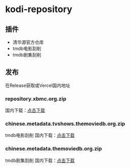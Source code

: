 # kodi-repository


## 插件
- 清华源官方仓库
- tmdb电影刮削
- tmdb剧集刮削
  
## 发布
在Release获取或Vercel国内地址
### repository.xbmc.org.zip 
 国内下载：[点击下载](https://kodiproxy.cc-cloud.top/release/repo)
### chinese.metadata.tvshows.themoviedb.org.zip 
tmdb电影刮削
国内下载：[点击下载](https://kodiproxy.cc-cloud.top/release/tmdb)
### chinese.metadata.themoviedb.org.zip
tmdb剧集刮削
国内下载：[点击下载](https://kodiproxy.cc-cloud.top/release/tvdb)